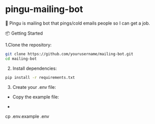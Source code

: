 # pingu-mailing-bot
🤖 Pingu is mailing bot that pings/cold emails people so I can get a job. 

📦 Getting Started

1.Clone the repository:
```bash
git clone https://github.com/yourusername/mailing-bot.git
cd mailing-bot
```
2. Install dependencies:
```bash
pip install -r requirements.txt
```
3. Create your .env file:
  - Copy the example file:
  - ```bash
cp .env.example .env
```
